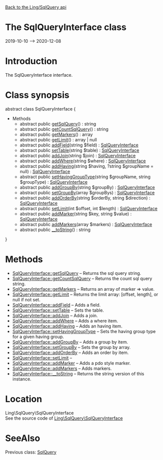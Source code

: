 [Back to the Ling/SqlQuery api](https://github.com/lingtalfi/SqlQuery/blob/master/doc/api/Ling/SqlQuery.md)



The SqlQueryInterface class
================
2019-10-10 --> 2020-12-08






Introduction
============

The SqlQueryInterface interface.



Class synopsis
==============


abstract class <span class="pl-k">SqlQueryInterface</span>  {

- Methods
    - abstract public [getSqlQuery](https://github.com/lingtalfi/SqlQuery/blob/master/doc/api/Ling/SqlQuery/SqlQueryInterface/getSqlQuery.md)() : string
    - abstract public [getCountSqlQuery](https://github.com/lingtalfi/SqlQuery/blob/master/doc/api/Ling/SqlQuery/SqlQueryInterface/getCountSqlQuery.md)() : string
    - abstract public [getMarkers](https://github.com/lingtalfi/SqlQuery/blob/master/doc/api/Ling/SqlQuery/SqlQueryInterface/getMarkers.md)() : array
    - abstract public [getLimit](https://github.com/lingtalfi/SqlQuery/blob/master/doc/api/Ling/SqlQuery/SqlQueryInterface/getLimit.md)() : array | null
    - abstract public [addField](https://github.com/lingtalfi/SqlQuery/blob/master/doc/api/Ling/SqlQuery/SqlQueryInterface/addField.md)(string $field) : [SqlQueryInterface](https://github.com/lingtalfi/SqlQuery/blob/master/doc/api/Ling/SqlQuery/SqlQueryInterface.md)
    - abstract public [setTable](https://github.com/lingtalfi/SqlQuery/blob/master/doc/api/Ling/SqlQuery/SqlQueryInterface/setTable.md)(string $table) : [SqlQueryInterface](https://github.com/lingtalfi/SqlQuery/blob/master/doc/api/Ling/SqlQuery/SqlQueryInterface.md)
    - abstract public [addJoin](https://github.com/lingtalfi/SqlQuery/blob/master/doc/api/Ling/SqlQuery/SqlQueryInterface/addJoin.md)(string $join) : [SqlQueryInterface](https://github.com/lingtalfi/SqlQuery/blob/master/doc/api/Ling/SqlQuery/SqlQueryInterface.md)
    - abstract public [addWhere](https://github.com/lingtalfi/SqlQuery/blob/master/doc/api/Ling/SqlQuery/SqlQueryInterface/addWhere.md)(string $where) : [SqlQueryInterface](https://github.com/lingtalfi/SqlQuery/blob/master/doc/api/Ling/SqlQuery/SqlQueryInterface.md)
    - abstract public [addHaving](https://github.com/lingtalfi/SqlQuery/blob/master/doc/api/Ling/SqlQuery/SqlQueryInterface/addHaving.md)(string $having, ?string $groupName = null) : [SqlQueryInterface](https://github.com/lingtalfi/SqlQuery/blob/master/doc/api/Ling/SqlQuery/SqlQueryInterface.md)
    - abstract public [setHavingGroupType](https://github.com/lingtalfi/SqlQuery/blob/master/doc/api/Ling/SqlQuery/SqlQueryInterface/setHavingGroupType.md)(string $groupName, string $groupType) : [SqlQueryInterface](https://github.com/lingtalfi/SqlQuery/blob/master/doc/api/Ling/SqlQuery/SqlQueryInterface.md)
    - abstract public [addGroupBy](https://github.com/lingtalfi/SqlQuery/blob/master/doc/api/Ling/SqlQuery/SqlQueryInterface/addGroupBy.md)(string $groupBy) : [SqlQueryInterface](https://github.com/lingtalfi/SqlQuery/blob/master/doc/api/Ling/SqlQuery/SqlQueryInterface.md)
    - abstract public [setGroupBy](https://github.com/lingtalfi/SqlQuery/blob/master/doc/api/Ling/SqlQuery/SqlQueryInterface/setGroupBy.md)(array $groupBys) : [SqlQueryInterface](https://github.com/lingtalfi/SqlQuery/blob/master/doc/api/Ling/SqlQuery/SqlQueryInterface.md)
    - abstract public [addOrderBy](https://github.com/lingtalfi/SqlQuery/blob/master/doc/api/Ling/SqlQuery/SqlQueryInterface/addOrderBy.md)(string $orderBy, string $direction) : [SqlQueryInterface](https://github.com/lingtalfi/SqlQuery/blob/master/doc/api/Ling/SqlQuery/SqlQueryInterface.md)
    - abstract public [setLimit](https://github.com/lingtalfi/SqlQuery/blob/master/doc/api/Ling/SqlQuery/SqlQueryInterface/setLimit.md)(int $offset, int $length) : [SqlQueryInterface](https://github.com/lingtalfi/SqlQuery/blob/master/doc/api/Ling/SqlQuery/SqlQueryInterface.md)
    - abstract public [addMarker](https://github.com/lingtalfi/SqlQuery/blob/master/doc/api/Ling/SqlQuery/SqlQueryInterface/addMarker.md)(string $key, string $value) : [SqlQueryInterface](https://github.com/lingtalfi/SqlQuery/blob/master/doc/api/Ling/SqlQuery/SqlQueryInterface.md)
    - abstract public [addMarkers](https://github.com/lingtalfi/SqlQuery/blob/master/doc/api/Ling/SqlQuery/SqlQueryInterface/addMarkers.md)(array $markers) : [SqlQueryInterface](https://github.com/lingtalfi/SqlQuery/blob/master/doc/api/Ling/SqlQuery/SqlQueryInterface.md)
    - abstract public [__toString](https://github.com/lingtalfi/SqlQuery/blob/master/doc/api/Ling/SqlQuery/SqlQueryInterface/__toString.md)() : string

}






Methods
==============

- [SqlQueryInterface::getSqlQuery](https://github.com/lingtalfi/SqlQuery/blob/master/doc/api/Ling/SqlQuery/SqlQueryInterface/getSqlQuery.md) &ndash; Returns the sql query string.
- [SqlQueryInterface::getCountSqlQuery](https://github.com/lingtalfi/SqlQuery/blob/master/doc/api/Ling/SqlQuery/SqlQueryInterface/getCountSqlQuery.md) &ndash; Returns the count sql query string.
- [SqlQueryInterface::getMarkers](https://github.com/lingtalfi/SqlQuery/blob/master/doc/api/Ling/SqlQuery/SqlQueryInterface/getMarkers.md) &ndash; Returns an array of marker => value.
- [SqlQueryInterface::getLimit](https://github.com/lingtalfi/SqlQuery/blob/master/doc/api/Ling/SqlQuery/SqlQueryInterface/getLimit.md) &ndash; Returns the limit array: [offset, length], or null if not set.
- [SqlQueryInterface::addField](https://github.com/lingtalfi/SqlQuery/blob/master/doc/api/Ling/SqlQuery/SqlQueryInterface/addField.md) &ndash; Adds a field.
- [SqlQueryInterface::setTable](https://github.com/lingtalfi/SqlQuery/blob/master/doc/api/Ling/SqlQuery/SqlQueryInterface/setTable.md) &ndash; Sets the table.
- [SqlQueryInterface::addJoin](https://github.com/lingtalfi/SqlQuery/blob/master/doc/api/Ling/SqlQuery/SqlQueryInterface/addJoin.md) &ndash; Adds a join.
- [SqlQueryInterface::addWhere](https://github.com/lingtalfi/SqlQuery/blob/master/doc/api/Ling/SqlQuery/SqlQueryInterface/addWhere.md) &ndash; Adds a where item.
- [SqlQueryInterface::addHaving](https://github.com/lingtalfi/SqlQuery/blob/master/doc/api/Ling/SqlQuery/SqlQueryInterface/addHaving.md) &ndash; Adds an having item.
- [SqlQueryInterface::setHavingGroupType](https://github.com/lingtalfi/SqlQuery/blob/master/doc/api/Ling/SqlQuery/SqlQueryInterface/setHavingGroupType.md) &ndash; Sets the having group type for a given having group.
- [SqlQueryInterface::addGroupBy](https://github.com/lingtalfi/SqlQuery/blob/master/doc/api/Ling/SqlQuery/SqlQueryInterface/addGroupBy.md) &ndash; Adds a group by item.
- [SqlQueryInterface::setGroupBy](https://github.com/lingtalfi/SqlQuery/blob/master/doc/api/Ling/SqlQuery/SqlQueryInterface/setGroupBy.md) &ndash; Sets the group by array.
- [SqlQueryInterface::addOrderBy](https://github.com/lingtalfi/SqlQuery/blob/master/doc/api/Ling/SqlQuery/SqlQueryInterface/addOrderBy.md) &ndash; Adds an order by item.
- [SqlQueryInterface::setLimit](https://github.com/lingtalfi/SqlQuery/blob/master/doc/api/Ling/SqlQuery/SqlQueryInterface/setLimit.md) &ndash; 
- [SqlQueryInterface::addMarker](https://github.com/lingtalfi/SqlQuery/blob/master/doc/api/Ling/SqlQuery/SqlQueryInterface/addMarker.md) &ndash; Adds a pdo style marker.
- [SqlQueryInterface::addMarkers](https://github.com/lingtalfi/SqlQuery/blob/master/doc/api/Ling/SqlQuery/SqlQueryInterface/addMarkers.md) &ndash; Adds markers.
- [SqlQueryInterface::__toString](https://github.com/lingtalfi/SqlQuery/blob/master/doc/api/Ling/SqlQuery/SqlQueryInterface/__toString.md) &ndash; Returns the string version of this instance.





Location
=============
Ling\SqlQuery\SqlQueryInterface<br>
See the source code of [Ling\SqlQuery\SqlQueryInterface](https://github.com/lingtalfi/SqlQuery/blob/master/SqlQueryInterface.php)



SeeAlso
==============
Previous class: [SqlQuery](https://github.com/lingtalfi/SqlQuery/blob/master/doc/api/Ling/SqlQuery/SqlQuery.md)<br>
